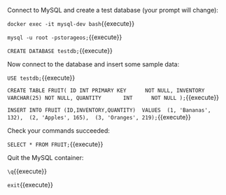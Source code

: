 Connect to MySQL and create a test database (your prompt will change):

`docker exec -it mysql-dev bash`{{execute}}

`mysql -u root -pstorageos;`{{execute}}

`CREATE DATABASE testdb;`{{execute}}

Now connect to the database and insert some sample data:

`USE testdb;`{{execute}}

`CREATE TABLE FRUIT(
  ID INT PRIMARY KEY      NOT NULL,
  INVENTORY      VARCHAR(25) NOT NULL,
  QUANTITY       INT      NOT NULL
);`{{execute}}

`INSERT INTO FRUIT (ID,INVENTORY,QUANTITY) 
VALUES 
(1, 'Bananas', 132), 
(2, 'Apples', 165), 
(3, 'Oranges', 219);`{{execute}}

Check your commands succeeded:

`SELECT * FROM FRUIT;`{{execute}}

Quit the MySQL container:

`\q`{{execute}}

`exit`{{execute}}